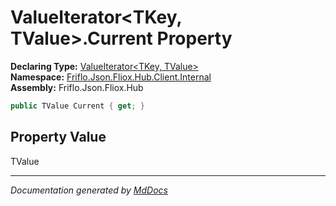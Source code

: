 ﻿<!--  
  <auto-generated>   
    The contents of this file were generated by a tool.  
    Changes to this file may be list if the file is regenerated  
  </auto-generated>   
-->

# ValueIterator\<TKey, TValue\>.Current Property

**Declaring Type:** [ValueIterator\<TKey, TValue\>](../index.md)  
**Namespace:** [Friflo.Json.Fliox.Hub.Client.Internal](../../index.md)  
**Assembly:** Friflo.Json.Fliox.Hub

```csharp
public TValue Current { get; }
```

## Property Value

TValue

___

*Documentation generated by [MdDocs](https://github.com/ap0llo/mddocs)*

